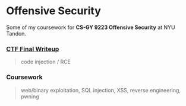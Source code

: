 # Offensive Security

Some of my coursework for **CS-GY 9223 Offensive Security** at NYU Tandon.


### [CTF Final Writeup](./final-writeup/STACK-The-Flags-writeup.md)

> code injection / RCE

### Coursework

> web/binary exploitation, SQL injection, XSS, reverse engineering, pwning
